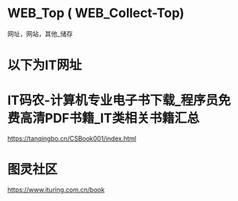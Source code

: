 # WEB_Top ( WEB_Collect-Top)
网址，网站，其他_储存
#
# 以下为IT网址
# IT码农-计算机专业电子书下载_程序员免费高清PDF书籍_IT类相关书籍汇总
https://tanqingbo.cn/CSBook001/index.html
#
# 图灵社区
https://www.ituring.com.cn/book









